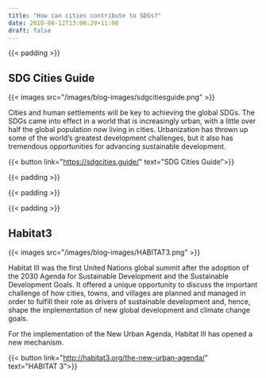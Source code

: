 ```yaml
---
title: "How can cities contribute to SDGs?"
date: 2018-06-12T13:00:29+11:00
draft: false
---
```


{{< padding >}}

**SDG Cities Guide**
---

{{< images src="/images/blog-images/sdgcitiesguide.png" >}}

Cities and human settlements will be key to achieving the global SDGs. The SDGs came into effect in a world that is increasingly urban, with a little over half the global population now living in cities. Urbanization has thrown up some of the world’s greatest development challenges, but it also has tremendous opportunities for advancing sustainable development. 

{{< button link="https://sdgcities.guide/" text="SDG Cities Guide">}}

{{< padding >}}

{{< padding >}}

{{< padding >}}

**Habitat3**
---

{{< images src="/images/blog-images/HABITAT3.png" >}}

Habitat III was the first United Nations global summit after the adoption of the 2030 Agenda for Sustainable Development and the Sustainable Development Goals. It offered a unique opportunity to discuss the important challenge of how cities, towns, and villages are planned and managed in order to fulfill their role as drivers of sustainable development and, hence, shape the implementation of new global development and climate change goals.

For the implementation of the New Urban Agenda, Habitat III has opened a new mechanism.

{{< button link="http://habitat3.org/the-new-urban-agenda/" text="HABITAT 3">}}
